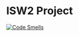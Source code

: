 # ISW2 Project

[![Code Smells](https://sonarcloud.io/api/project_badges/measure?project=AlessandroFinocchi_ISW2_Metrics_Proj&metric=code_smells)](https://sonarcloud.io/summary/new_code?id=AlessandroFinocchi_ISW2_Metrics_Proj)
